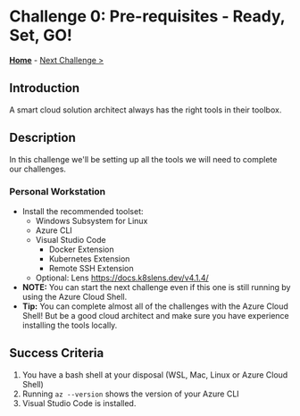 # Challenge 0: Pre-requisites - Ready, Set, GO! 

**[Home](../README.md)** - [Next Challenge >](./01-containers.md)

## Introduction

A smart cloud solution architect always has the right tools in their toolbox. 

## Description

In this challenge we'll be setting up all the tools we will need to complete our challenges.

### Personal Workstation

- Install the recommended toolset:
    - Windows Subsystem for Linux
    - Azure CLI 
    - Visual Studio Code
      - Docker Extension
      - Kubernetes Extension
      - Remote SSH Extension
    - Optional: Lens https://docs.k8slens.dev/v4.1.4/
- **NOTE:** You can start the next challenge even if this one is still running by using the Azure Cloud Shell.
- **Tip:** You can complete almost all of the challenges with the Azure Cloud Shell!  But be a good cloud architect and make sure you have experience installing the tools locally.

## Success Criteria

1. You have a bash shell at your disposal (WSL, Mac, Linux or Azure Cloud Shell)
1. Running `az --version` shows the version of your Azure CLI
1. Visual Studio Code is installed.
